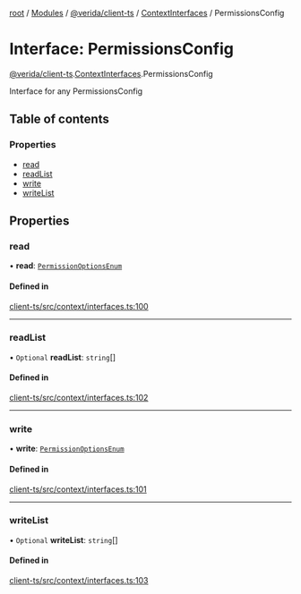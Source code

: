 [root](../README.md) / [Modules](../modules.md) / [@verida/client-ts](../modules/verida_client_ts.md) / [ContextInterfaces](../modules/verida_client_ts.ContextInterfaces.md) / PermissionsConfig

# Interface: PermissionsConfig

[@verida/client-ts](../modules/verida_client_ts.md).[ContextInterfaces](../modules/verida_client_ts.ContextInterfaces.md).PermissionsConfig

Interface for any PermissionsConfig

## Table of contents

### Properties

- [read](verida_client_ts.ContextInterfaces.PermissionsConfig.md#read)
- [readList](verida_client_ts.ContextInterfaces.PermissionsConfig.md#readlist)
- [write](verida_client_ts.ContextInterfaces.PermissionsConfig.md#write)
- [writeList](verida_client_ts.ContextInterfaces.PermissionsConfig.md#writelist)

## Properties

### read

• **read**: [`PermissionOptionsEnum`](../enums/verida_client_ts.ContextInterfaces.PermissionOptionsEnum.md)

#### Defined in

[client-ts/src/context/interfaces.ts:100](https://github.com/verida/verida-js/blob/7bffc4e/packages/client-ts/src/context/interfaces.ts#L100)

___

### readList

• `Optional` **readList**: `string`[]

#### Defined in

[client-ts/src/context/interfaces.ts:102](https://github.com/verida/verida-js/blob/7bffc4e/packages/client-ts/src/context/interfaces.ts#L102)

___

### write

• **write**: [`PermissionOptionsEnum`](../enums/verida_client_ts.ContextInterfaces.PermissionOptionsEnum.md)

#### Defined in

[client-ts/src/context/interfaces.ts:101](https://github.com/verida/verida-js/blob/7bffc4e/packages/client-ts/src/context/interfaces.ts#L101)

___

### writeList

• `Optional` **writeList**: `string`[]

#### Defined in

[client-ts/src/context/interfaces.ts:103](https://github.com/verida/verida-js/blob/7bffc4e/packages/client-ts/src/context/interfaces.ts#L103)
